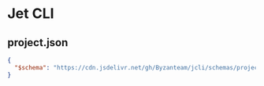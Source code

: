 # Jet CLI

## project.json

```json
{
  "$schema": "https://cdn.jsdelivr.net/gh/Byzanteam/jcli/schemas/project-file.v1.json"
}
```
